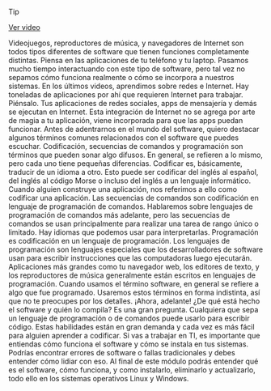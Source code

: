 > [!TIP]  
> [Ver video](https://youtu.be/tZYm7xb1Dw4)

Videojuegos, reproductores de música, y navegadores de Internet son todos tipos diferentes de software que tienen funciones completamente distintas. Piensa en las aplicaciones de tu teléfono y tu laptop. Pasamos mucho tiempo interactuando con este tipo de software, pero tal vez no sepamos cómo funciona realmente o cómo se incorpora a nuestros sistemas. En los últimos videos, aprendimos sobre redes e Internet. Hay toneladas de aplicaciones por ahí que requieren Internet para trabajar. Piénsalo. Tus aplicaciones de redes sociales, apps de mensajería y demás se ejecutan en Internet. Esta integración de Internet no se agrega por arte de magia a tu aplicación, viene incorporada para que las apps puedan funcionar. Antes de adentrarnos en el mundo del software, quiero destacar algunos términos comunes relacionados con el software que puedes escuchar. Codificación, secuencias de comandos y programación son términos que pueden sonar algo difusos. En general, se refieren a lo mismo, pero cada uno tiene pequeñas diferencias. Codificar es, básicamente, traducir de un idioma a otro. Esto puede ser codificar del inglés al español, del inglés al código Morse o incluso del inglés a un lenguaje informático. Cuando alguien construye una aplicación, nos referimos a ello como codificar una aplicación. Las secuencias de comandos son codificación en lenguaje de programación de comandos. Hablaremos sobre lenguajes de programación de comandos más adelante, pero las secuencias de comandos se usan principalmente para realizar una tarea de rango único o limitado. Hay idiomas que podemos usar para interpretarlas. Programación es codificación en un lenguaje de programación. Los lenguajes de programación son lenguajes especiales que los desarrolladores de software usan para escribir instrucciones que las computadoras luego ejecutarán. Aplicaciones más grandes como tu navegador web, los editores de texto, y los reproductores de música generalmente están escritos en lenguajes de programación. Cuando usamos el término software, en general se refiere a algo que fue programado. Usaremos estos términos en forma indistinta, así que no te preocupes por los detalles. ¡Ahora, adelante! ¿De qué está hecho el software y quién lo compila? Es una gran pregunta. Cualquiera que sepa un lenguaje de programación o de comandos puede usarlo para escribir código. Estas habilidades están en gran demanda y cada vez es más fácil para alguien aprender a codificar. Si vas a trabajar en TI, es importante que entiendas cómo funciona el software y cómo se instala en tus sistemas. Podrías encontrar errores de software o fallas tradicionales y debes entender cómo lidiar con eso. Al final de este módulo podrás entender qué es el software, cómo funciona, y como instalarlo, eliminarlo y actualizarlo, todo ello en los sistemas operativos Linux y Windows.